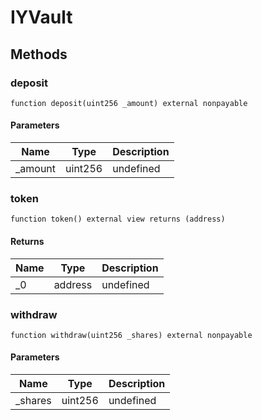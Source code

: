 # IYVault









## Methods

### deposit

```solidity
function deposit(uint256 _amount) external nonpayable
```





#### Parameters

| Name | Type | Description |
|---|---|---|
| _amount | uint256 | undefined

### token

```solidity
function token() external view returns (address)
```






#### Returns

| Name | Type | Description |
|---|---|---|
| _0 | address | undefined

### withdraw

```solidity
function withdraw(uint256 _shares) external nonpayable
```





#### Parameters

| Name | Type | Description |
|---|---|---|
| _shares | uint256 | undefined




